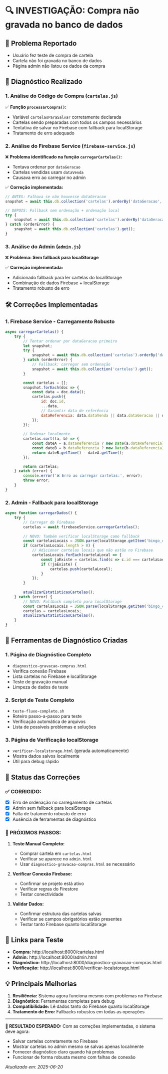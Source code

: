 # 🔍 INVESTIGAÇÃO: Compra não gravada no banco de dados

## 🐛 Problema Reportado
- Usuário fez teste de compra de cartela
- Cartela não foi gravada no banco de dados
- Página admin não listou os dados da compra

## 🔎 Diagnóstico Realizado

### 1. Análise do Código de Compra (`cartelas.js`)
✅ **Função `processarCompra()`:**
- Variável `cartelasParaSalvar` corretamente declarada
- Cartelas sendo preparadas com todos os campos necessários
- Tentativa de salvar no Firebase com fallback para localStorage
- Tratamento de erro adequado

### 2. Análise do Firebase Service (`firebase-service.js`)
❌ **Problema identificado na função `carregarCartelas()`:**
- Tentava ordenar por `dataGeracao` 
- Cartelas vendidas usam `dataVenda` 
- Causava erro ao carregar no admin

✅ **Correção implementada:**
```javascript
// ANTES: Falhava se não houvesse dataGeracao
snapshot = await this.db.collection('cartelas').orderBy('dataGeracao', 'desc').get();

// DEPOIS: Fallback sem ordenação + ordenação local
try {
    snapshot = await this.db.collection('cartelas').orderBy('dataGeracao', 'desc').get();
} catch (orderError) {
    snapshot = await this.db.collection('cartelas').get();
}
```

### 3. Análise do Admin (`admin.js`)
❌ **Problema: Sem fallback para localStorage**

✅ **Correção implementada:**
- Adicionado fallback para ler cartelas do localStorage
- Combinação de dados Firebase + localStorage
- Tratamento robusto de erro

## 🛠️ Correções Implementadas

### 1. **Firebase Service - Carregamento Robusto**
```javascript
async carregarCartelas() {
    try {
        // Tentar ordenar por dataGeracao primeiro
        let snapshot;
        try {
            snapshot = await this.db.collection('cartelas').orderBy('dataGeracao', 'desc').get();
        } catch (orderError) {
            // Fallback: carregar sem ordenação
            snapshot = await this.db.collection('cartelas').get();
        }

        const cartelas = [];
        snapshot.forEach(doc => {
            const data = doc.data();
            cartelas.push({ 
                id: doc.id, 
                ...data,
                // Garantir data de referência
                dataReferencia: data.dataVenda || data.dataGeracao || data.timestamp
            });
        });
        
        // Ordenar localmente
        cartelas.sort((a, b) => {
            const dateA = a.dataReferencia ? new Date(a.dataReferencia) : new Date(0);
            const dateB = b.dataReferencia ? new Date(b.dataReferencia) : new Date(0);
            return dateB.getTime() - dateA.getTime();
        });

        return cartelas;
    } catch (error) {
        console.error('❌ Erro ao carregar cartelas:', error);
        throw error;
    }
}
```

### 2. **Admin - Fallback para localStorage**
```javascript
async function carregarDados() {
    try {
        // Carregar do Firebase
        cartelas = await firebaseService.carregarCartelas();
        
        // NOVO: Também verificar localStorage como fallback
        const cartelasLocais = JSON.parse(localStorage.getItem('bingo_cartelas_vendidas') || '[]');
        if (cartelasLocais.length > 0) {
            // Adicionar cartelas locais que não estão no Firebase
            cartelasLocais.forEach(cartelaLocal => {
                const jaExiste = cartelas.find(c => c.id === cartelaLocal.id);
                if (!jaExiste) {
                    cartelas.push(cartelaLocal);
                }
            });
        }
        
        atualizarEstatisticasCartelas();
    } catch (error) {
        // NOVO: Fallback completo para localStorage
        const cartelasLocais = JSON.parse(localStorage.getItem('bingo_cartelas_vendidas') || '[]');
        cartelas = cartelasLocais;
        atualizarEstatisticasCartelas();
    }
}
```

## 🧪 Ferramentas de Diagnóstico Criadas

### 1. **Página de Diagnóstico Completo**
- `diagnostico-gravacao-compras.html`
- Verifica conexão Firebase
- Lista cartelas no Firebase e localStorage
- Teste de gravação manual
- Limpeza de dados de teste

### 2. **Script de Teste Completo**
- `teste-fluxo-completo.sh`
- Roteiro passo-a-passo para teste
- Verificação automática de arquivos
- Lista de possíveis problemas e soluções

### 3. **Página de Verificação localStorage**
- `verificar-localstorage.html` (gerada automaticamente)
- Mostra dados salvos localmente
- Útil para debug rápido

## 🎯 Status das Correções

### ✅ CORRIGIDO:
- [x] Erro de ordenação no carregamento de cartelas
- [x] Admin sem fallback para localStorage
- [x] Falta de tratamento robusto de erro
- [x] Ausência de ferramentas de diagnóstico

### 🔄 PRÓXIMOS PASSOS:

1. **Teste Manual Completo:**
   - Comprar cartela em `cartelas.html`
   - Verificar se aparece no `admin.html`
   - Usar `diagnostico-gravacao-compras.html` se necessário

2. **Verificar Conexão Firebase:**
   - Confirmar se projeto está ativo
   - Verificar regras do Firestore
   - Testar conectividade

3. **Validar Dados:**
   - Confirmar estrutura das cartelas salvas
   - Verificar se campos obrigatórios estão presentes
   - Testar tanto Firebase quanto localStorage

## 🔗 Links para Teste

- **Compra:** http://localhost:8000/cartelas.html
- **Admin:** http://localhost:8000/admin.html  
- **Diagnóstico:** http://localhost:8000/diagnostico-gravacao-compras.html
- **Verificação:** http://localhost:8000/verificar-localstorage.html

## 💡 Principais Melhorias

1. **Resiliência:** Sistema agora funciona mesmo com problemas no Firebase
2. **Diagnóstico:** Ferramentas completas para debug
3. **Compatibilidade:** Lê dados tanto do Firebase quanto localStorage
4. **Tratamento de Erro:** Fallbacks robustos em todas as operações

---

**🎯 RESULTADO ESPERADO:** 
Com as correções implementadas, o sistema deve agora:
- Salvar cartelas corretamente no Firebase
- Mostrar cartelas no admin mesmo se salvas apenas localmente  
- Fornecer diagnóstico claro quando há problemas
- Funcionar de forma robusta mesmo com falhas de conexão

*Atualizado em: 2025-06-20*

